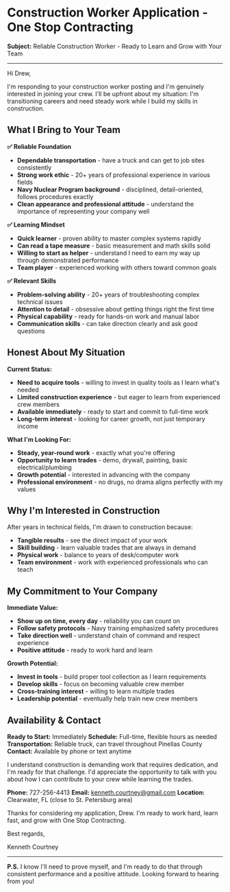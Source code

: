 # Construction Worker Application - One Stop Contracting

**Subject:** Reliable Construction Worker - Ready to Learn and Grow with Your Team

---

Hi Drew,

I'm responding to your construction worker posting and I'm genuinely interested in joining your crew. I'll be upfront about my situation: I'm transitioning careers and need steady work while I build my skills in construction.

## What I Bring to Your Team

**✅ Reliable Foundation**
- **Dependable transportation** - have a truck and can get to job sites consistently
- **Strong work ethic** - 20+ years of professional experience in various fields
- **Navy Nuclear Program background** - disciplined, detail-oriented, follows procedures exactly
- **Clean appearance and professional attitude** - understand the importance of representing your company well

**✅ Learning Mindset**
- **Quick learner** - proven ability to master complex systems rapidly
- **Can read a tape measure** - basic measurement and math skills solid
- **Willing to start as helper** - understand I need to earn my way up through demonstrated performance
- **Team player** - experienced working with others toward common goals

**✅ Relevant Skills**
- **Problem-solving ability** - 20+ years of troubleshooting complex technical issues
- **Attention to detail** - obsessive about getting things right the first time
- **Physical capability** - ready for hands-on work and manual labor
- **Communication skills** - can take direction clearly and ask good questions

## Honest About My Situation

**Current Status:**
- **Need to acquire tools** - willing to invest in quality tools as I learn what's needed
- **Limited construction experience** - but eager to learn from experienced crew members
- **Available immediately** - ready to start and commit to full-time work
- **Long-term interest** - looking for career growth, not just temporary income

**What I'm Looking For:**
- **Steady, year-round work** - exactly what you're offering
- **Opportunity to learn trades** - demo, drywall, painting, basic electrical/plumbing
- **Growth potential** - interested in advancing with the company
- **Professional environment** - no drugs, no drama aligns perfectly with my values

## Why I'm Interested in Construction

After years in technical fields, I'm drawn to construction because:
- **Tangible results** - see the direct impact of your work
- **Skill building** - learn valuable trades that are always in demand
- **Physical work** - balance to years of desk/computer work
- **Team environment** - work with experienced professionals who can teach

## My Commitment to Your Company

**Immediate Value:**
- **Show up on time, every day** - reliability you can count on
- **Follow safety protocols** - Navy training emphasized safety procedures
- **Take direction well** - understand chain of command and respect experience
- **Positive attitude** - ready to work hard and learn

**Growth Potential:**
- **Invest in tools** - build proper tool collection as I learn requirements
- **Develop skills** - focus on becoming valuable crew member
- **Cross-training interest** - willing to learn multiple trades
- **Leadership potential** - eventually help train new crew members

## Availability & Contact

**Ready to Start:** Immediately
**Schedule:** Full-time, flexible hours as needed
**Transportation:** Reliable truck, can travel throughout Pinellas County
**Contact:** Available by phone or text anytime

I understand construction is demanding work that requires dedication, and I'm ready for that challenge. I'd appreciate the opportunity to talk with you about how I can contribute to your crew while learning the trades.

**Phone:** 727-256-4413
**Email:** kenneth.courtney@gmail.com
**Location:** Clearwater, FL (close to St. Petersburg area)

Thanks for considering my application, Drew. I'm ready to work hard, learn fast, and grow with One Stop Contracting.

Best regards,

Kenneth Courtney

---

**P.S.** I know I'll need to prove myself, and I'm ready to do that through consistent performance and a positive attitude. Looking forward to hearing from you!


